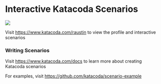 # Interactive Katacoda Scenarios

[![](http://shields.katacoda.com/katacoda/raustin/count.svg)](https://www.katacoda.com/raustin "Get your profile on Katacoda.com")

Visit https://www.katacoda.com/raustin to view the profile and interactive scenarios

### Writing Scenarios
Visit https://www.katacoda.com/docs to learn more about creating Katacoda scenarios

For examples, visit https://github.com/katacoda/scenario-example
